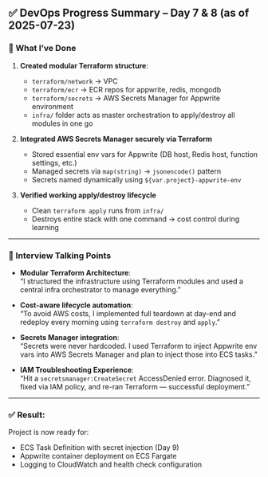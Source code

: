 ## ✅ DevOps Progress Summary – Day 7 & 8 (as of 2025-07-23)

### 🧱 What I’ve Done

1. **Created modular Terraform structure**:
   - `terraform/network` → VPC
   - `terraform/ecr` → ECR repos for appwrite, redis, mongodb
   - `terraform/secrets` → AWS Secrets Manager for Appwrite environment
   - `infra/` folder acts as master orchestration to apply/destroy all modules in one go

2. **Integrated AWS Secrets Manager securely via Terraform**
   - Stored essential env vars for Appwrite (DB host, Redis host, function settings, etc.)
   - Managed secrets via `map(string)` → `jsonencode()` pattern
   - Secrets named dynamically using `${var.project}-appwrite-env`

3. **Verified working apply/destroy lifecycle**
   - Clean `terraform apply` runs from `infra/`
   - Destroys entire stack with one command → cost control during learning

---

### 💬 Interview Talking Points

- **Modular Terraform Architecture**:  
  “I structured the infrastructure using Terraform modules and used a central infra orchestrator to manage everything.”

- **Cost-aware lifecycle automation**:  
  “To avoid AWS costs, I implemented full teardown at day-end and redeploy every morning using `terraform destroy` and `apply`.”

- **Secrets Manager integration**:  
  “Secrets were never hardcoded. I used Terraform to inject Appwrite env vars into AWS Secrets Manager and plan to inject those into ECS tasks.”

- **IAM Troubleshooting Experience**:  
  “Hit a `secretsmanager:CreateSecret` AccessDenied error. Diagnosed it, fixed via IAM policy, and re-ran Terraform — successful deployment.”

---

### ✅ Result:
Project is now ready for:
- ECS Task Definition with secret injection (Day 9)
- Appwrite container deployment on ECS Fargate
- Logging to CloudWatch and health check configuration

